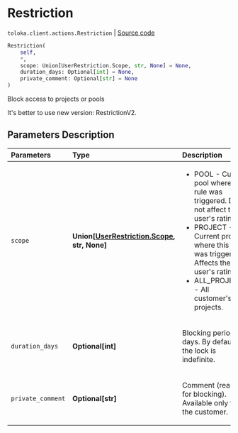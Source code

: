 # Restriction
`toloka.client.actions.Restriction` | [Source code](https://github.com/Toloka/toloka-kit/blob/v0.1.24/src/client/actions.py#L38)

```python
Restriction(
    self,
    *,
    scope: Union[UserRestriction.Scope, str, None] = None,
    duration_days: Optional[int] = None,
    private_comment: Optional[str] = None
)
```

Block access to projects or pools


It's better to use new version: RestrictionV2.

## Parameters Description

| Parameters | Type | Description |
| :----------| :----| :-----------|
`scope`|**Union\[[UserRestriction.Scope](toloka.client.user_restriction.UserRestriction.Scope.md), str, None\]**|<p><ul><li>POOL - Current pool where this rule was triggered. Does not affect the user&#x27;s rating.</li><li>PROJECT - Current project where this rule was triggered. Affects the user&#x27;s rating.</li><li>ALL_PROJECTS - All customer&#x27;s projects.</li></ul></p>
`duration_days`|**Optional\[int\]**|<p>Blocking period in days. By default, the lock is indefinite.</p>
`private_comment`|**Optional\[str\]**|<p>Comment (reason for blocking). Available only to the customer.</p>
